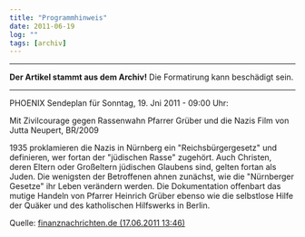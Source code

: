 ```yaml
---
title: "Programmhinweis"
date: 2011-06-19
log: ""
tags: [archiv]
---
```

<hr><b>Der Artikel stammt aus dem Archiv!</b> Die Formatirung kann beschädigt sein.<hr>
PHOENIX Sendeplan für Sonntag, 19. Jni 2011 - 09:00 Uhr:

Mit Zivilcourage gegen Rassenwahn Pfarrer Grüber und die Nazis Film von Jutta Neupert, BR/2009 

1935 proklamieren die Nazis in Nürnberg ein "Reichsbürgergesetz" und definieren, wer fortan der "jüdischen Rasse" zugehört. Auch Christen, deren Eltern oder Großeltern jüdischen Glaubens sind, gelten fortan als Juden. Die wenigsten der Betroffenen ahnen zunächst, wie die "Nürnberger Gesetze" ihr Leben verändern werden. Die Dokumentation offenbart das mutige Handeln von Pfarrer Heinrich Grüber ebenso wie die selbstlose Hilfe der Quäker und des katholischen Hilfswerks in Berlin.

Quelle: <a href="http://www.finanznachrichten.de/nachrichten-2011-06/20555028-phoenix-sendeplan-fuer-sonntag-19-jni-2011-tages-tipps-20-15-der-leonardo-code-21-45-erstausstrahlung-chinas-umwelt-vor-dem-gau-007.htm">finanznachrichten.de (17.06.2011 13:46)</a>

